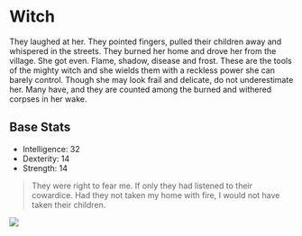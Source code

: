 # Witch

They laughed at her. They pointed fingers, pulled their children away and whispered in the streets. They burned her home and drove her from the village. She got even. Flame, shadow, disease and frost. These are the tools of the mighty witch and she wields them with a reckless power she can barely control. Though she may look frail and delicate, do not underestimate her. Many have, and they are counted among the burned and withered corpses in her wake.

## Base Stats

* Intelligence:	32
* Dexterity:   	14
* Strength:    	14

> They were right to fear me. If only they had listened to their cowardice. Had they not taken my home with fire, I would not have taken their children.

<img src="https://gamepedia.cursecdn.com/pathofexile_gamepedia/8/8d/Witch_select.jpg?version=761d7fe7790841a124d7bd6e498d9848"/>
